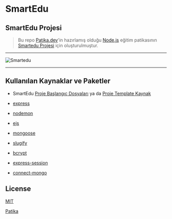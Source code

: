 # SmartEdu

## SmartEdu Projesi

> Bu repo [Patika.dev](https://www.patika.dev/tr)'in hazırlamış olduğu [Node.js](https://app.patika.dev/courses/nodejs) eğitim patikasının [Smartedu Projesi](https://app.patika.dev/courses/nodejs/SmarteduProject) için oluşturulmuştur.

---

![Smartedu](https://html.design/wp-content/uploads/2019/01/smartedu-758x948.jpg)

---

## Kullanılan Kaynaklar ve Paketler

- SmartEdu [Proje Başlangıç Dosyaları](https://drive.google.com/drive/folders/1JQRLo-IZG-B3536rJSZ2jZeKfkcjNcA4) ya da [Proje Template Kaynak](https://html.design/download/smartedu-education-template/)

- [express](https://www.npmjs.com/package/express)

- [nodemon](https://www.npmjs.com/package/nodemon)

- [ejs](https://www.npmjs.com/package/ejs)

- [mongoose](https://www.npmjs.com/package/mongoose)

- [slugify](https://www.npmjs.com/package/slugify)

- [bcrypt](https://www.npmjs.com/package/bcrypt)

- [express-session](https://www.npmjs.com/package/express-session)

- [connect-mongo](https://www.npmjs.com/package/connect-mongo)

## License

[MIT](https://choosealicense.com/licenses/mit/)

[Patika](https://www.patika.dev)
